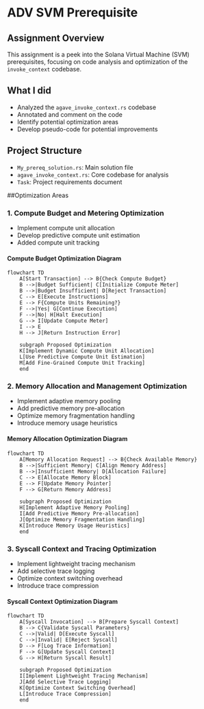 # ADV SVM Prerequisite

## Assignment Overview
This assignment is a peek into the Solana Virtual Machine (SVM) prerequisites, focusing on code analysis and optimization of the `invoke_context` codebase.

## What I did 
- Analyzed the `agave_invoke_context.rs` codebase
- Annotated and comment on the code
- Identify potential optimization areas
- Develop pseudo-code for potential improvements

## Project Structure
- `My_prereq_solution.rs`: Main solution file
- `agave_invoke_context.rs`: Core codebase for analysis
- `Task`: Project requirements document

##Optimization Areas

### 1. Compute Budget and Metering Optimization
- Implement compute unit allocation
- Develop predictive compute unit estimation
- Added compute unit tracking

#### Compute Budget Optimization Diagram
```mermaid
flowchart TD
    A[Start Transaction] --> B{Check Compute Budget}
    B -->|Budget Sufficient| C[Initialize Compute Meter]
    B -->|Budget Insufficient| D[Reject Transaction]
    C --> E[Execute Instructions]
    E --> F{Compute Units Remaining?}
    F -->|Yes| G[Continue Execution]
    F -->|No| H[Halt Execution]
    G --> I[Update Compute Meter]
    I --> E
    H --> J[Return Instruction Error]
    
    subgraph Proposed Optimization
    K[Implement Dynamic Compute Unit Allocation]
    L[Use Predictive Compute Unit Estimation]
    M[Add Fine-Grained Compute Unit Tracking]
    end
```

### 2. Memory Allocation and Management Optimization
- Implement adaptive memory pooling
- Add predictive memory pre-allocation
- Optimize memory fragmentation handling
- Introduce memory usage heuristics

#### Memory Allocation Optimization Diagram
```mermaid
flowchart TD
    A[Memory Allocation Request] --> B{Check Available Memory}
    B -->|Sufficient Memory| C[Align Memory Address]
    B -->|Insufficient Memory| D[Allocation Failure]
    C --> E[Allocate Memory Block]
    E --> F[Update Memory Pointer]
    F --> G[Return Memory Address]
    
    subgraph Proposed Optimization
    H[Implement Adaptive Memory Pooling]
    I[Add Predictive Memory Pre-allocation]
    J[Optimize Memory Fragmentation Handling]
    K[Introduce Memory Usage Heuristics]
    end
```

### 3. Syscall Context and Tracing Optimization
- Implement lightweight tracing mechanism
- Add selective trace logging
- Optimize context switching overhead
- Introduce trace compression

#### Syscall Context Optimization Diagram
```mermaid
flowchart TD
    A[Syscall Invocation] --> B[Prepare Syscall Context]
    B --> C{Validate Syscall Parameters}
    C -->|Valid| D[Execute Syscall]
    C -->|Invalid| E[Reject Syscall]
    D --> F[Log Trace Information]
    F --> G[Update Syscall Context]
    G --> H[Return Syscall Result]
    
    subgraph Proposed Optimization
    I[Implement Lightweight Tracing Mechanism]
    J[Add Selective Trace Logging]
    K[Optimize Context Switching Overhead]
    L[Introduce Trace Compression]
    end
``` 